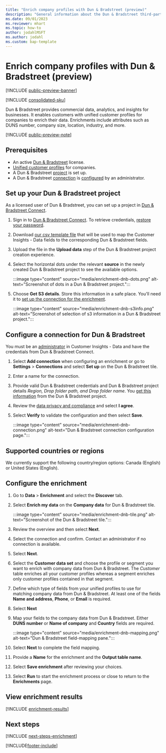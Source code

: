 ```yaml
---
title: "Enrich company profiles with Dun & Bradstreet (preview)"
description: "General information about the Dun & Bradstreet third-party enrichment."
ms.date: 09/01/2023
ms.reviewer: mhart
ms.topic: how-to
author: jodahlMSFT
ms.author: jodahl
ms.custom: bap-template
---
```


# Enrich company profiles with Dun & Bradstreet (preview)

[!INCLUDE [public-preview-banner](../includes/public-preview-banner.md)]

[!INCLUDE [consolidated-sku](../includes/consolidated-sku.md)]

Dun & Bradstreet provides commercial data, analytics, and insights for businesses. It enables customers with unified customer profiles for companies to enrich their data. Enrichments include attributes such as DUNS number, company size, location, industry, and more.

[!INCLUDE [public-preview-note](../includes/public-preview-note.md)]

## Prerequisites

- An active [Dun & Bradstreet](https://www.dnb.com/marketing/media/give-your-data-a-boost.html?source=microsoft_audience_insights) license.
- [Unified customer profiles](../customer-profiles.md) for companies.
- A Dun & Bradstreet [project](#set-up-your-dun--bradstreet-project) is set up.
- A Dun & Bradstreet [connection](../connections.md) is [configured](#configure-a-connection-for-dun--bradstreet) by an administrator.

## Set up your Dun & Bradstreet project

As a licensed user of Dun & Bradstreet, you can set up a project in [Dun & Bradstreet Connect](https://connect.dnb.com?lead_source=microsoft_audienceinsights).

1. Sign in to [Dun & Bradstreet Connect](https://connect.dnb.com?lead_source=microsoft_audienceinsights). To retrieve credentials, [restore your password](https://sso.dnb.com/signin/forgot-password?lead_source=microsoft_audienceinsights).

1. Download [our csv template file](https://c360devenrichment.blob.core.windows.net/mapping/DnBCIdatamapping.csv) that will be used to map the Customer Insights - Data fields to the corresponding Dun & Bradstreet fields.

1. Upload the file in the **Upload data** step of the Dun & Bradstreet project creation experience.

1. Select the horizontal dots under the relevant **source** in the newly created Dun & Bradstreet project to see the available options.

   :::image type="content" source="media/enrichment-dnb-dots.png" alt-text="Screenshot of dots in a Dun & Bradstreet project.":::

1. Choose **Get S3 details**. Store this information in a safe place. You'll need it to [set up the connection for the enrichment](#configure-a-connection-for-dun--bradstreet).

   :::image type="content" source="media/enrichment-dnb-s3info.png" alt-text="Screenshot of selection of s3 information in a Dun & Bradstreet project.":::

## Configure a connection for Dun & Bradstreet

You must be an [administrator](../permissions.md#admin) in Customer Insights - Data and have the credentials from Dun & Bradstreet Connect.

1. Select **Add connection** when configuring an enrichment or go to **Settings** > **Connections** and select **Set up** on the Dun & Bradstreet tile.

1. Enter a name for the connection.

1. Provide valid Dun & Bradstreet credentials and Dun & Bradstreet project details *Region, Drop folder path, and Drop folder name*. You [get this information](#set-up-your-dun--bradstreet-project) from the Dun & Bradstreet project.

1. Review the [data privacy and compliance](../connections.md#data-privacy-and-compliance) and select **I agree**.

1. Select **Verify** to validate the configuration and then select **Save**.

   :::image type="content" source="media/enrichment-dnb-connection.png" alt-text="Dun & Bradstreet connection configuration page.":::

## Supported countries or regions

We currently support the following country/region options: Canada (English) or United States (English).

## Configure the enrichment

1. Go to **Data** > **Enrichment** and select the **Discover** tab.

1. Select **Enrich my data** on the **Company data** for Dun & Bradstreet tile.

   :::image type="content" source="media/enrichment-dnb-tile.png" alt-text="Screenshot of the Dun & Bradstreet tile.":::

1. Review the overview and then select **Next**.

1. Select the connection and confirm. Contact an administrator if no connection is available.

1. Select **Next**.

1. Select the **Customer data set** and choose the profile or segment you want to enrich with company data from Dun & Bradstreet. The *Customer* table enriches all your customer profiles whereas a segment enriches only customer profiles contained in that segment.

1. Define which type of fields from your unified profiles to use for matching company data from Dun & Bradstreet. At least one of the fields **Name and address**, **Phone**, or **Email** is required.

1. Select **Next**

1. Map your fields to the company data from Dun & Bradstreet. Either **DUNS number** or **Name of company** and **Country** fields are required.

      :::image type="content" source="media/enrichment-dnb-mapping.png" alt-text="Dun & Bradstreet field-mapping pane.":::

1. Select **Next** to complete the field mapping.

1. Provide a **Name** for the enrichment and the **Output table name**.

1. Select **Save enrichment** after reviewing your choices.

1. Select **Run** to start the enrichment process or close to return to the **Enrichments** page.

## View enrichment results

[!INCLUDE [enrichment-results](../includes/enrichment-results.md)]

## Next steps

[!INCLUDE [next-steps-enrichment](../includes/next-steps-enrichment.md)]

[!INCLUDE[footer-include](../includes/footer-banner.md)]
